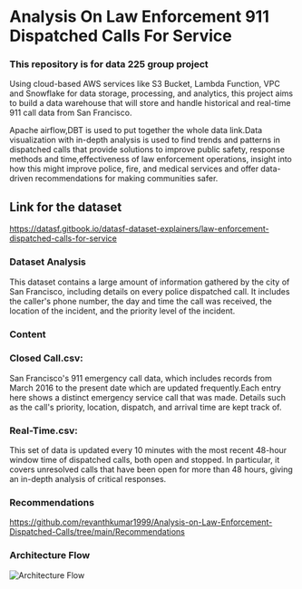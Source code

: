 # Analysis On Law Enforcement 911 Dispatched Calls For Service 
 
### This repository is for data 225 group project

Using cloud-based AWS services like S3 Bucket, Lambda Function, VPC and Snowflake for data storage, processing, and analytics, this project aims to build a data warehouse that will store and handle historical and real-time 911 call data from San Francisco. 

Apache airflow,DBT is used to put together the whole data link.Data visualization with in-depth analysis is used to find trends and patterns in dispatched calls that  provide solutions to improve public safety, response methods and time,effectiveness of law enforcement operations, insight into how this might improve police, fire, and medical services and offer data-driven recommendations for making communities safer.
 
## Link for the dataset
https://datasf.gitbook.io/datasf-dataset-explainers/law-enforcement-dispatched-calls-for-service

### Dataset Analysis
This dataset contains a large amount of information gathered by the city of San Francisco, including details on every police dispatched call.
It includes the caller's phone number, the day and time the call was received, the location of the incident, and the priority level of the incident. 

### Content
### Closed Call.csv:
San Francisco's  911 emergency call data, which includes records from March 2016 to the present date which are updated frequently.Each entry here shows a distinct emergency service call that was made. Details such as the call's priority, location, dispatch, and arrival time are kept track of.

### Real-Time.csv:
This set of data is updated every 10 minutes with the most recent 48-hour window time of dispatched calls, both open and stopped. In particular, it covers unresolved calls that have been open for more than 48 hours, giving an in-depth analysis of critical responses.








### Recommendations
<https://github.com/revanthkumar1999/Analysis-on-Law-Enforcement-Dispatched-Calls/tree/main/Recommendations>










### Architecture Flow

![Architecture Flow](https://github.com/revanthkumar1999/Analysis-on-UK-Traffic-Accidents/blob/main/ELT%20Flow/Architecture%20Flow.png?raw=true)
